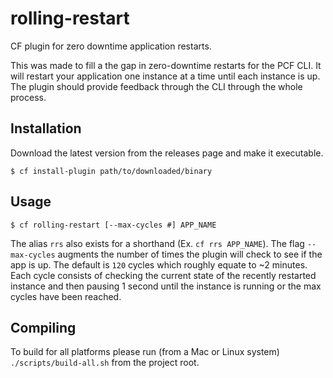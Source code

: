 # rolling-restart

CF plugin for zero downtime application restarts.

This was made to fill a the gap in zero-downtime restarts for the PCF CLI. It will restart your application one instance at a time until each instance is up. The plugin should provide feedback through the CLI through the whole process.

## Installation

Download the latest version from the releases page and make it executable.

```
$ cf install-plugin path/to/downloaded/binary
```

## Usage

```
$ cf rolling-restart [--max-cycles #] APP_NAME
```

The alias `rrs` also exists for a shorthand (Ex. `cf rrs APP_NAME`).
The flag `--max-cycles` augments the number of times the plugin will check to see if the app is up. The default is `120` cycles which roughly equate to ~2 minutes. Each cycle consists of checking the current state of the recently restarted instance and then pausing 1 second until the instance is running or the max cycles have been reached.

## Compiling

To build for all platforms please run (from a Mac or Linux system) `./scripts/build-all.sh` from the project root.